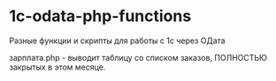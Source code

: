 # 1c-odata-php-functions
Разные функции и скрипты для работы с 1с через ОДата

зарплата.php - выводит таблицу со списком заказов, ПОЛНОСТЬЮ закрытых в этом месяце.
